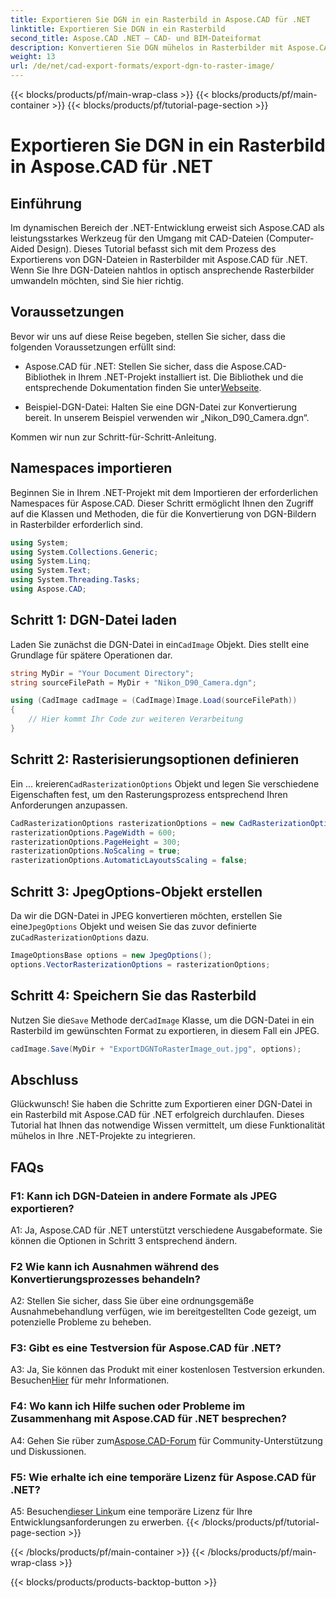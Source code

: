```yaml
---
title: Exportieren Sie DGN in ein Rasterbild in Aspose.CAD für .NET
linktitle: Exportieren Sie DGN in ein Rasterbild
second_title: Aspose.CAD .NET – CAD- und BIM-Dateiformat
description: Konvertieren Sie DGN mühelos in Rasterbilder mit Aspose.CAD für .NET. Entdecken Sie die Schritt-für-Schritt-Anleitung und nutzen Sie die Leistungsfähigkeit von .NET bei der Bearbeitung von CAD-Dateien.
weight: 13
url: /de/net/cad-export-formats/export-dgn-to-raster-image/
---
```


{{< blocks/products/pf/main-wrap-class >}}
{{< blocks/products/pf/main-container >}}
{{< blocks/products/pf/tutorial-page-section >}}

# Exportieren Sie DGN in ein Rasterbild in Aspose.CAD für .NET

## Einführung

Im dynamischen Bereich der .NET-Entwicklung erweist sich Aspose.CAD als leistungsstarkes Werkzeug für den Umgang mit CAD-Dateien (Computer-Aided Design). Dieses Tutorial befasst sich mit dem Prozess des Exportierens von DGN-Dateien in Rasterbilder mit Aspose.CAD für .NET. Wenn Sie Ihre DGN-Dateien nahtlos in optisch ansprechende Rasterbilder umwandeln möchten, sind Sie hier richtig.

## Voraussetzungen

Bevor wir uns auf diese Reise begeben, stellen Sie sicher, dass die folgenden Voraussetzungen erfüllt sind:

-  Aspose.CAD für .NET: Stellen Sie sicher, dass die Aspose.CAD-Bibliothek in Ihrem .NET-Projekt installiert ist. Die Bibliothek und die entsprechende Dokumentation finden Sie unter[Webseite](https://reference.aspose.com/cad/net/).

- Beispiel-DGN-Datei: Halten Sie eine DGN-Datei zur Konvertierung bereit. In unserem Beispiel verwenden wir „Nikon_D90_Camera.dgn“.

Kommen wir nun zur Schritt-für-Schritt-Anleitung.

## Namespaces importieren

Beginnen Sie in Ihrem .NET-Projekt mit dem Importieren der erforderlichen Namespaces für Aspose.CAD. Dieser Schritt ermöglicht Ihnen den Zugriff auf die Klassen und Methoden, die für die Konvertierung von DGN-Bildern in Rasterbilder erforderlich sind.

```csharp
using System;
using System.Collections.Generic;
using System.Linq;
using System.Text;
using System.Threading.Tasks;
using Aspose.CAD;
```

## Schritt 1: DGN-Datei laden

 Laden Sie zunächst die DGN-Datei in ein`CadImage` Objekt. Dies stellt eine Grundlage für spätere Operationen dar.

```csharp
string MyDir = "Your Document Directory";
string sourceFilePath = MyDir + "Nikon_D90_Camera.dgn";

using (CadImage cadImage = (CadImage)Image.Load(sourceFilePath))
{
    // Hier kommt Ihr Code zur weiteren Verarbeitung
}
```

## Schritt 2: Rasterisierungsoptionen definieren

 Ein ... kreieren`CadRasterizationOptions` Objekt und legen Sie verschiedene Eigenschaften fest, um den Rasterungsprozess entsprechend Ihren Anforderungen anzupassen.

```csharp
CadRasterizationOptions rasterizationOptions = new CadRasterizationOptions();
rasterizationOptions.PageWidth = 600;
rasterizationOptions.PageHeight = 300;
rasterizationOptions.NoScaling = true;
rasterizationOptions.AutomaticLayoutsScaling = false;
```

## Schritt 3: JpegOptions-Objekt erstellen

 Da wir die DGN-Datei in JPEG konvertieren möchten, erstellen Sie eine`JpegOptions` Objekt und weisen Sie das zuvor definierte zu`CadRasterizationOptions` dazu.

```csharp
ImageOptionsBase options = new JpegOptions();
options.VectorRasterizationOptions = rasterizationOptions;
```

## Schritt 4: Speichern Sie das Rasterbild

 Nutzen Sie die`Save` Methode der`CadImage` Klasse, um die DGN-Datei in ein Rasterbild im gewünschten Format zu exportieren, in diesem Fall ein JPEG.

```csharp
cadImage.Save(MyDir + "ExportDGNToRasterImage_out.jpg", options);
```

## Abschluss

Glückwunsch! Sie haben die Schritte zum Exportieren einer DGN-Datei in ein Rasterbild mit Aspose.CAD für .NET erfolgreich durchlaufen. Dieses Tutorial hat Ihnen das notwendige Wissen vermittelt, um diese Funktionalität mühelos in Ihre .NET-Projekte zu integrieren.

## FAQs

### F1: Kann ich DGN-Dateien in andere Formate als JPEG exportieren?

A1: Ja, Aspose.CAD für .NET unterstützt verschiedene Ausgabeformate. Sie können die Optionen in Schritt 3 entsprechend ändern.

### F2 Wie kann ich Ausnahmen während des Konvertierungsprozesses behandeln?

A2: Stellen Sie sicher, dass Sie über eine ordnungsgemäße Ausnahmebehandlung verfügen, wie im bereitgestellten Code gezeigt, um potenzielle Probleme zu beheben.

### F3: Gibt es eine Testversion für Aspose.CAD für .NET?

 A3: Ja, Sie können das Produkt mit einer kostenlosen Testversion erkunden. Besuchen[Hier](https://releases.aspose.com/) für mehr Informationen.

### F4: Wo kann ich Hilfe suchen oder Probleme im Zusammenhang mit Aspose.CAD für .NET besprechen?

 A4: Gehen Sie rüber zum[Aspose.CAD-Forum](https://forum.aspose.com/c/cad/19) für Community-Unterstützung und Diskussionen.

### F5: Wie erhalte ich eine temporäre Lizenz für Aspose.CAD für .NET?

 A5: Besuchen[dieser Link](https://purchase.aspose.com/temporary-license/)um eine temporäre Lizenz für Ihre Entwicklungsanforderungen zu erwerben.
{{< /blocks/products/pf/tutorial-page-section >}}

{{< /blocks/products/pf/main-container >}}
{{< /blocks/products/pf/main-wrap-class >}}

{{< blocks/products/products-backtop-button >}}
